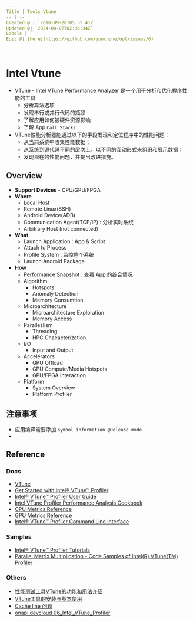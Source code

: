 ```yaml
---
Title | Tools Vtune
-- | --
Created @ | `2018-09-28T05:35:41Z`
Updated @| `2024-04-07T02:36:34Z`
Labels | ``
Edit @| [here](https://github.com/junxnone/opt/issues/6)

---
```

# Intel Vtune

- VTune - Intel VTune Performance Analyzer 是一个用于分析和优化程序性能的工具
  - 分析算法选项
  - 发现串行或并行代码的瓶颈
  - 了解应用如何被硬件资源影响
  - 了解 App `Call Stacks`
- VTune性能分析器能通过以下的手段发现和定位程序中的性能问题：
  - 从当前系统中收集性能数据；
  - 从系统到源代码不同的层次上，以不同的互动形式来组织和展示数据；
  - 发现潜在的性能问题，并提出改进措施。


## Overview

- **Support Devices** - CPU/GPU/FPGA
- **Where**
  -  Local Host
  - Remote Linux(SSH)
  - Android Device(ADB)
  - Communication Agent(TCP/IP) : 分析实时系统
  - Arbitrary Host (not connected)
- **What**
  - Launch Application : App & Script
  - Attach to Process
  - Profile System : 监控整个系统
  - Launch Android Package
- **How**  
  - Performance Snapshot : 查看 App 的综合情况
  - Algorithm
    - Hotspots
    - Anomaly Detection
    - Memory Consumtion
  - Microarchitecture
    - Microarchitecture Exploration
    - Memory Access
  - Paralleslism
    - Threading
    - HPC Chaeacterization
  - I/O
    - Input and Output
  - Accelerators
    - GPU Offload
    - GPU Compute/Media Hotspots
    - GPU/FPGA Interaction
  - Platform
    - System Overview
    - Platform Profiler


## 注意事项
- 应用编译需要添加 `symbol information @Release mode` 
- 






## Reference

### Docs
- [VTune](https://software.intel.com/en-us/vtune)
- [Get Started with Intel® VTune™ Profiler](https://www.intel.com/content/www/us/en/docs/vtune-profiler/get-started-guide)
- [Intel® VTune™ Profiler User Guide](https://www.intel.com/content/www/us/en/docs/vtune-profiler/user-guide/2023-1/overview.html)
- [Intel VTune Profiler Performance Analysis Cookbook](https://www.intel.com/content/www/us/en/docs/vtune-profiler/cookbook)
- [CPU Metrics Reference](https://www.intel.com/content/www/us/en/docs/vtune-profiler/user-guide/2023-0/cpu-metrics-reference.html)
- [GPU Metrics Reference](https://www.intel.com/content/www/us/en/docs/vtune-profiler/user-guide/2023-0/gpu-metrics-reference.html)
- [Intel® VTune™ Profiler Command Line Interface](https://www.intel.com/content/www/us/en/docs/vtune-profiler/user-guide/2023-0/command-line-interface.html)



### Samples
- [Intel® VTune™ Profiler Tutorials](https://www.intel.com/content/www/us/en/developer/articles/training/vtune-profiler-tutorials.html)
- [Parallel Matrix Multiplication - Code Samples of Intel(R) VTune(TM) Profiler](https://github.com/oneapi-src/oneAPI-samples/tree/master/Tools/VTuneProfiler)

### Others
 
- [性能测试工具VTune的功能和用法介绍](https://blog.csdn.net/WY_stutdy/article/details/79106501)
- [VTune工具的安装与基本使用](https://zzqcn.github.io/perf/intel_vtune/intro.html)
- [Cache line 问题](https://zzqcn.github.io/perf/cpu_cache.html)
- [onapi devcloud 06_Intel_VTune_Profiler](https://jupyter.oneapi.devcloud.intel.com/oneAPI_Essentials/06_Intel_VTune_Profiler)

